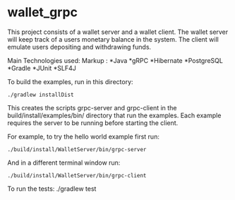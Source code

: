 # wallet_grpc

This project consists of a wallet server and a wallet client. The wallet server will keep track of a users monetary balance in the system. The client will emulate users depositing and withdrawing funds.

Main Technologies used:
Markup : 	*Java
			*gRPC
			*Hibernate
			*PostgreSQL
			*Gradle
			*JUnit
			*SLF4J

To build the examples, run in this directory:

	./gradlew installDist

This creates the scripts grpc-server and grpc-client in the build/install/examples/bin/ directory that run the examples. Each example requires the server to be running before starting the client.

For example, to try the hello world example first run:

	./build/install/WalletServer/bin/grpc-server

And in a different terminal window run:

	./build/install/WalletServer/bin/grpc-client

To run the tests:
	./gradlew test